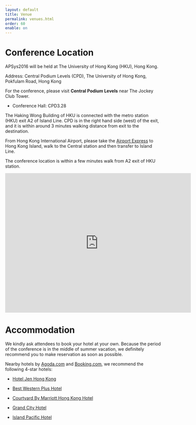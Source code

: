 ```yaml
---
layout: default
title: Venue
permalink: venues.html
order: 60
enable: on
---
```

<!---
Date: 28 Feb 2016
Author: Jingyu Yang
Purpose: To build a website for APSys 2016 for Dr. Cui.
Copy From: Takahiro, who is the author of APSys2015.
--->

# Conference Location

APSys2016 will be held at The University of Hong Kong (HKU), Hong Kong.

Address: Central Podium Levels (CPD), The University of Hong Kong, Pokfulam Road, Hong Kong

For the conference, please visit **Central Podium Levels** near The Jockey Club Tower.

* Conference Hall: CPD3.28

The Haking Wong Building of HKU is connected with the metro station (HKU) exit A2 of Island Line. CPD is in the right hand side (west) of the exit, and it is within around 3 minutes walking distance from exit to the destination.

From Hong Kong International Airport, please take the [Airport Express](http://www.mtr.com.hk/en/customer/jp/index.php?sid=47&eid=82) to Hong Kong Island, walk to the Central station and then transfer to Island Line.

The conference location is within a few minutes walk from A2 exit of HKU station.

<iframe src="https://www.google.com/maps/embed?pb=!1m24!1m12!1m3!1d1845.9320176254919!2d114.13456475806069!3d22.283139678239863!2m3!1f0!2f0!3f0!3m2!1i1024!2i768!4f13.1!4m9!3e2!4m3!3m2!1d22.283206099999997!2d114.1367482!4m3!3m2!1d22.2832033!2d114.13493919999999!5e0!3m2!1sen!2shk!4v1466058983945" width="600" height="450" frameborder="0" style="border:0" allowfullscreen></iframe>

# Accommodation

We kindly ask attendees to book your hotel at your own. Because the period of
the conference is in the middle of summer vacation, we definitely recommend you
to make reservation as soon as possible.

Nearby hotels by [Agoda.com](http://www.agoda.com/zh-hk/pages/agoda/default/DestinationSearchResult.aspx?asq=LYqNjCU3K77lFCeHdsHoCT9i%2bEcdrIWKpGTbciC%2bTi8WdKyMzj8Eytsv33AYylwZMTgOgJd5eZFBnnHB2in4Z5%2bQNfe4cUy5ZOp5Uv2HupDe9BQn%2f1YxGbQSoJaSFRUr7%2bWe8WT2tabk7NxcLW9v%2b5oQDXG61itqBOunKK9ygQ6cwhxxdC5i2sW3sBweGlzD&cid=1732621&tag=767a33c6-496e-1418-4c3c-4c3c6dd52576&tick=636002232700&checkin=2016-06-15&checkout=2016-06-16&CheckInMonthYear=&los=1&SelectedGuestOption=2&rooms=1&adults=2&children=0&cityId=16808&countryId=132&objectId=16808&pageTypeId=0&isHotel=False&hotelStarRating=4,5&hotelArea=31195&sort=agodaRecommended)
 and [Booking.com](http://www.booking.com/searchresults.en-gb.html?aid=304142&label=gen173nr-1FCAEoggJCAlhYSDNiBW5vcmVmaGKIAQGYATK4AQjIAQzYAQHoAQH4AQuoAgM&sid=34f2730c3d378db9dd889fd8bc860d03&dcid=12&class_interval=1&dest_id=35775&dest_type=landmark&dtdisc=0&group_adults=2&group_children=0&hlrd=0&hyb_red=0&inac=0&label_click=undef&nha_red=0&no_rooms=1&postcard=0&redirected_from_city=0&redirected_from_landmark=0&redirected_from_region=0&review_score_group=empty&room1=A%2CA&sb_price_type=total&score_min=0&src=index&ss=The%20University%20of%20Hong%20Kong%2C%20Hong%20Kong%2C%20Hong%20Kong&ss_all=0&ss_raw=hong%20kong%20uni&ssb=empty&sshis=0&nflt=class%3D5%3Bclass%3D4%3B&unchecked_filter=class), we recommend the following 4-star hotels:

* [Hotel Jen Hong Kong](https://www.hoteljen.com/hongkong/westerndistrict/about/)

* [Best Western Plus Hotel](http://www.bestwesternplushotelhongkong.com/en/index.html)

* [Courtyard By Marriott Hong Kong Hotel](http://www.marriott.com/hotels/travel/hkgcy-courtyard-hong-kong/)

* [Grand City Hotel](http://www.grandcityhotelhongkong.com/en/)

* [Island Pacific Hotel](http://www.islandpacifichotel.com.hk/)

